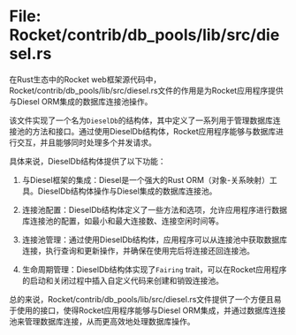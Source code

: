 # File: Rocket/contrib/db_pools/lib/src/diesel.rs

在Rust生态中的Rocket web框架源代码中，Rocket/contrib/db_pools/lib/src/diesel.rs文件的作用是为Rocket应用程序提供与Diesel ORM集成的数据库连接池操作。

该文件实现了一个名为`DieselDb`的结构体，其中定义了一系列用于管理数据库连接池的方法和接口。通过使用DieselDb结构体，Rocket应用程序能够与数据库进行交互，并且能够同时处理多个并发请求。

具体来说，DieselDb结构体提供了以下功能：

1. 与Diesel框架的集成：Diesel是一个强大的Rust ORM（对象-关系映射）工具。DieselDb结构体操作与Diesel集成的数据库连接池。

2. 连接池配置：DieselDb结构体定义了一些方法和选项，允许应用程序进行数据库连接池的配置，如最小和最大连接数、连接空闲时间等。

3. 连接池管理：通过使用DieselDb结构体，应用程序可以从连接池中获取数据库连接，执行查询和更新操作，并确保在使用完后将连接还回连接池。

4. 生命周期管理：DieselDb结构体实现了`Fairing` trait，可以在Rocket应用程序的启动和关闭过程中插入自定义代码来创建和销毁连接池。

总的来说，Rocket/contrib/db_pools/lib/src/diesel.rs文件提供了一个方便且易于使用的接口，使得Rocket应用程序能够与Diesel ORM集成，并通过数据库连接池来管理数据库连接，从而更高效地处理数据库操作。


